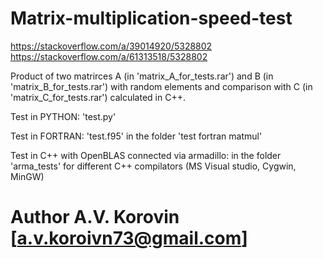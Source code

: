 # Matrix-multiplication-speed-test
https://stackoverflow.com/a/39014920/5328802
https://stackoverflow.com/a/61313518/5328802


Product of two matrirces A (in 'matrix_A_for_tests.rar') and B (in 'matrix_B_for_tests.rar') with random elements and comparison with C (in 'matrix_C_for_tests.rar') calculated in C++.

Test in PYTHON: 'test.py'

Test in FORTRAN: 'test.f95' in the folder 'test fortran matmul'

Test in C++ with OpenBLAS connected via armadillo: in the folder 'arma_tests' for different C++ compilators (MS Visual studio, Cygwin, MinGW)

# Author A.V. Korovin [a.v.koroivn73@gmail.com]
